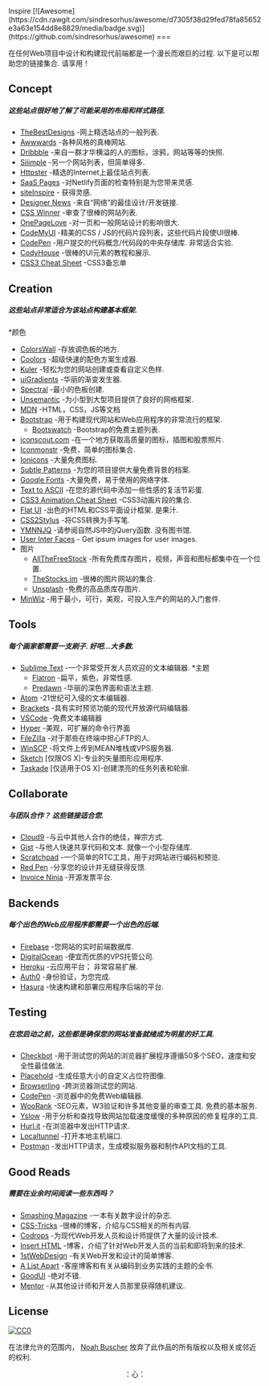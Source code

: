 <div class="github-widget" data-repo="NoahBuscher/Inspire"></div>
<script async src="https://pagead2.googlesyndication.com/pagead/js/adsbygoogle.js"></script><ins class="adsbygoogle" style="display:block" data-ad-client="ca-pub-6890694312814945" data-ad-slot="5473692530" data-ad-format="auto"  data-full-width-responsive="true"></ins><script>(adsbygoogle = window.adsbygoogle || []).push({});</script>
Inspire [![Awesome](https://cdn.rawgit.com/sindresorhus/awesome/d7305f38d29fed78fa85652e3a63e154dd8e8829/media/badge.svg)](https://github.com/sindresorhus/awesome)
===

在任何Web项目中设计和构建现代前端都是一个漫长而艰巨的过程. 以下是可以帮助您的链接集合. 请享用！

## Concept
<h5>这些站点很好地了解了可能采用的布局和样式路径.</h5>

* [TheBestDesigns](https://www.thebestdesigns.com/) -网上精选站点的一般列表.
* [Awwwards](http://www.awwwards.com/) -各种风格的真棒网站.
* [Dribbble](https://dribbble.com/) -来自一群才华横溢的人的图标，涂鸦，网站等等的快照.
* [Siiimple](https://siiimple.com/) -另一个网站列表，但简单得多.
* [Httpster](http://httpster.net/) -精选的Internet上最佳站点列表.
* [SaaS Pages](https://saaspages.xyz) -对Netlify页面的检查特别是为您带来灵感.
* [siteInspire](http://www.siteinspire.com/) - 获得灵感.
* [Designer News](https://www.designernews.co/) -来自“网络”的最佳设计/开发链接.
* [CSS Winner](http://www.csswinner.com/) -审查了很棒的网站列表.
* [OnePageLove](https://onepagelove.com/) -对一页和一般网站设计的影响很大.
* [CodeMyUI](https://codemyui.com/) -精美的CSS / JS的代码片段列表，这些代码片段使UI很棒.
* [CodePen](http://codepen.io/)  -用户提交的代码概念/代码段的中央存储库. 非常适合实验.
* [CodyHouse](https://codyhouse.co/) -很棒的UI元素的教程和展示.
* [CSS3 Cheat Sheet](http://www.justinaguilar.com/animations/#) -CSS3备忘单

## Creation
<h5>这些站点非常适合为该站点构建基本框架.</h5>

*颜色
  * [ColorsWall](https://colorswall.com/) -存放调色板的地方.
  * [Coolors](https://coolors.co/) -超级快速的配色方案生成器.
  * [Kuler](https://color.adobe.com/) -轻松为您的网站创建或查看自定义色样.
  * [uiGradients](https://uigradients.com/) -华丽的渐变发生器.
  * [Spectral](http://jxnblk.com/Spectral/) -最小的色板创建.
* [Unsemantic](http://unsemantic.com) -为小型到大型项目提供了良好的网格框架.
* [MDN](https://developer.mozilla.org) -HTML，CSS，JS等文档
* [Bootstrap](http://getbootstrap.com) -用于构建现代网站和Web应用程序的非常流行的框架.
  * [Bootswatch](http://bootswatch.com) -Bootstrap的免费主题列表.
* [iconscout.com](https://iconscout.com) -在一个地方获取高质量的图标，插图和股票照片.
* [Iconmonstr](http://iconmonstr.com) -免费，简单的图标集合.
* [Ionicons](http://ionicons.com) -大量免费图标.
* [Subtle Patterns](http://subtlepatterns.com) -为您的项目提供大量免费背景的档案.
* [Google Fonts](https://www.google.com/fonts) -大量免费，易于使用的网络字体.
* [Text to ASCII](http://patorjk.com/software/taag/#p=display&f=Graffiti&t=Type%20Something%20) -在您的源代码中添加一些性感的复活节彩蛋.
* [CSS3 Animation Cheat Sheet](http://www.justinaguilar.com/animations/) -CSS3动画片段的集合.
* [Flat UI](http://designmodo.github.io/Flat-UI/)  -出色的HTML和CSS平面设计框架. 是果汁.
* [CSS2Stylus](http://css2stylus.com) -将CSS转换为手写笔.
* [YMNNJQ](http://youmightnotneedjquery.com)  -请参阅自然JS中的jQuery函数. 没有图书馆.
* [User Inter Faces](http://uifaces.com) - Get ipsum images for user images.
* 图片
  * [AllTheFreeStock](http://allthefreestock.com/) -所有免费库存图片，视频，声音和图标都集中在一个位置.
  * [TheStocks.im](http://thestocks.im) -很棒的图片网站的集合.
  * [Unsplash](https://unsplash.com) -免费的高品质库存图片.
* [MinWiz](https://minwiz.com/) -用于最小，可行，美观，可投入生产的网站的入门套件.

## Tools
<h5>每个画家都需要一支刷子. 好吧...大多数.</h5>

* [Sublime Text](https://www.sublimetext.com) -一个非常受开发人员欢迎的文本编辑器.
  *主题
    * [Flatron](https://github.com/noahbuscher/Flatron) -扁平，紫色，非常性感.
    * [Predawn](https://github.com/jamiewilson/predawn) -华丽的深色界面和语法主题.
* [Atom](https://atom.io) -21世纪可入侵的文本编辑器.
* [Brackets](http://brackets.io/) -具有实时预览功能的现代开放源代码编辑器.
* [VSCode](https://code.visualstudio.com/) -免费文本编辑器
* [Hyper](https://hyper.is) -美观，可扩展的命令行界面
* [FileZilla](https://filezilla-project.org) -对于那些在终端中担心FTP的人.
* [WinSCP](http://winscp.net) -将文件上传到MEAN堆栈或VPS服务器.
* [Sketch](http://www.sketchapp.com/) [仅限OS X]-专业的矢量图形应用程序.
* [Taskade](https://www.taskade.com/) [仅适用于OS X]-创建漂亮的任务列表和轮廓.

## Collaborate
<h5>与团队合作？ 这些链接适合您.</h5>

* [Cloud9](https://c9.io) -与云中其他人合作的绝佳，禅宗方式.
* [Gist](https://gist.github.com)  -与他人快速共享代码和文本. 就像一个小型存储库.
* [Scratchpad](http://scratchpad.io) -一个简单的RTC工具，用于对网站进行编码和预览.
* [Red Pen](https://redpen.io) -分享您的设计并无缝获得反馈.
* [Invoice Ninja](https://www.invoiceninja.com) -开源发票平台.

## Backends
<h5>每个出色的Web应用程序都需要一个出色的后端.</h5>

* [Firebase](https://www.firebase.com) -您网站的实时前端数据库.
* [DigitalOcean](https://www.digitalocean.com/) -便宜而优质的VPS托管公司.
* [Heroku](https://www.heroku.com)  -云应用平台； 非常容易扩展.
* [Auth0](https://auth0.com/) -身份验证，为您完成.
* [Hasura](https://hasura.io) -快速构建和部署应用程序后端的平台.

## Testing
<h5>在您启动之前，这些都是确保您的网站准备就绪成为明星的好工具.</h5>

* [Checkbot](https://www.checkbot.io) -用于测试您的网站的浏览器扩展程序遵循50多个SEO，速度和安全性最佳做法.
* [Placehold](http://placehold.it) -生成任意大小的自定义占位符图像.
* [Browserling](https://www.browserling.com/) -跨浏览器测试您的网站.
* [CodePen](http://codepen.io) -浏览器中的免费Web编辑器.
* [WooRank](https://www.woorank.com/)  -SEO元素，W3验证和许多其他变量的审查工具. 免费的基本服务.
* [Yslow](http://yslow.org) -用于分析和查找导致网站加载速度缓慢的多种原因的修复程序的工具.
* [Hurl.it](https://www.hurl.it/) -在浏览器中发出HTTP请求.
* [Localtunnel](http://localtunnel.me) -打开本地主机端口.
* [Postman](https://www.getpostman.com/) -发出HTTP请求，生成模拟服务器和制作API文档的工具.

## Good Reads
<h5>需要在业余时间阅读一些东西吗？</h5>

* [Smashing Magazine](http://www.smashingmagazine.com) -一本有关数字设计的杂志.
* [CSS-Tricks](https://css-tricks.com/) -很棒的博客，介绍与CSS相关的所有内容.
* [Codrops](http://tympanus.net/codrops/) -为现代Web开发人员和设计师提供了大量的设计技术.
* [Insert HTML](http://www.inserthtml.com) -博客，介绍了针对Web开发人员的当前和即将到来的技术.
* [1stWebDesign](http://www.1stwebdesigner.com/blog/) -有关Web开发和设计的简单博客.
* [A List Apart](http://alistapart.com) -客座博客和有关从编码到业务实践的主题的全书.
* [GoodUI](http://goodui.org) -绝对不错.
* [Mentor](http://www.mentor.so/) -从其他设计师和开发人员那里获得随机建议.

## License

[![CC0](http://i.creativecommons.org/p/zero/1.0/88x31.png)](http://creativecommons.org/publicdomain/zero/1.0/)

在法律允许的范围内， [Noah Buscher](http://noahbuscher.com) 放弃了此作品的所有版权以及相关或邻近的权利.

<div align="center">：心：</div>
